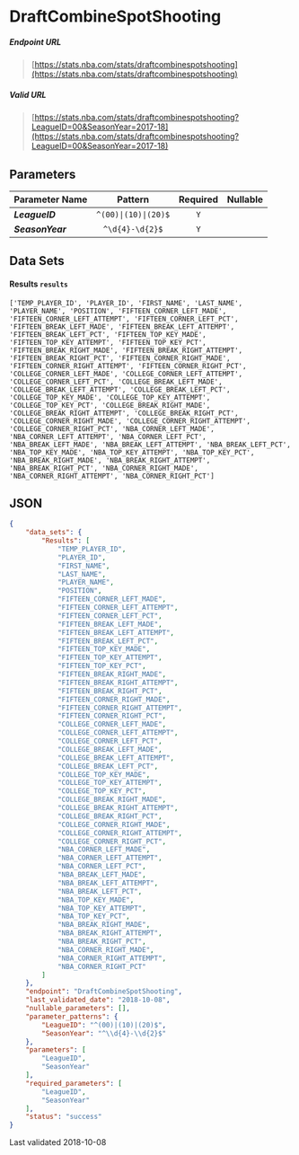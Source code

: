# DraftCombineSpotShooting

##### Endpoint URL
>[https://stats.nba.com/stats/draftcombinespotshooting](https://stats.nba.com/stats/draftcombinespotshooting)

##### Valid URL
>[https://stats.nba.com/stats/draftcombinespotshooting?LeagueID=00&SeasonYear=2017-18](https://stats.nba.com/stats/draftcombinespotshooting?LeagueID=00&SeasonYear=2017-18)

## Parameters
Parameter Name | Pattern | Required | Nullable
------------ | :-----------: | :---: | :---:
_**LeagueID**_ | `^(00)\|(10)\|(20)$` | `Y` |  | 
_**SeasonYear**_ | `^\d{4}-\d{2}$` | `Y` |  | 

## Data Sets
#### Results `results`
```text
['TEMP_PLAYER_ID', 'PLAYER_ID', 'FIRST_NAME', 'LAST_NAME', 'PLAYER_NAME', 'POSITION', 'FIFTEEN_CORNER_LEFT_MADE', 'FIFTEEN_CORNER_LEFT_ATTEMPT', 'FIFTEEN_CORNER_LEFT_PCT', 'FIFTEEN_BREAK_LEFT_MADE', 'FIFTEEN_BREAK_LEFT_ATTEMPT', 'FIFTEEN_BREAK_LEFT_PCT', 'FIFTEEN_TOP_KEY_MADE', 'FIFTEEN_TOP_KEY_ATTEMPT', 'FIFTEEN_TOP_KEY_PCT', 'FIFTEEN_BREAK_RIGHT_MADE', 'FIFTEEN_BREAK_RIGHT_ATTEMPT', 'FIFTEEN_BREAK_RIGHT_PCT', 'FIFTEEN_CORNER_RIGHT_MADE', 'FIFTEEN_CORNER_RIGHT_ATTEMPT', 'FIFTEEN_CORNER_RIGHT_PCT', 'COLLEGE_CORNER_LEFT_MADE', 'COLLEGE_CORNER_LEFT_ATTEMPT', 'COLLEGE_CORNER_LEFT_PCT', 'COLLEGE_BREAK_LEFT_MADE', 'COLLEGE_BREAK_LEFT_ATTEMPT', 'COLLEGE_BREAK_LEFT_PCT', 'COLLEGE_TOP_KEY_MADE', 'COLLEGE_TOP_KEY_ATTEMPT', 'COLLEGE_TOP_KEY_PCT', 'COLLEGE_BREAK_RIGHT_MADE', 'COLLEGE_BREAK_RIGHT_ATTEMPT', 'COLLEGE_BREAK_RIGHT_PCT', 'COLLEGE_CORNER_RIGHT_MADE', 'COLLEGE_CORNER_RIGHT_ATTEMPT', 'COLLEGE_CORNER_RIGHT_PCT', 'NBA_CORNER_LEFT_MADE', 'NBA_CORNER_LEFT_ATTEMPT', 'NBA_CORNER_LEFT_PCT', 'NBA_BREAK_LEFT_MADE', 'NBA_BREAK_LEFT_ATTEMPT', 'NBA_BREAK_LEFT_PCT', 'NBA_TOP_KEY_MADE', 'NBA_TOP_KEY_ATTEMPT', 'NBA_TOP_KEY_PCT', 'NBA_BREAK_RIGHT_MADE', 'NBA_BREAK_RIGHT_ATTEMPT', 'NBA_BREAK_RIGHT_PCT', 'NBA_CORNER_RIGHT_MADE', 'NBA_CORNER_RIGHT_ATTEMPT', 'NBA_CORNER_RIGHT_PCT']
```


## JSON
```json
{
    "data_sets": {
        "Results": [
            "TEMP_PLAYER_ID",
            "PLAYER_ID",
            "FIRST_NAME",
            "LAST_NAME",
            "PLAYER_NAME",
            "POSITION",
            "FIFTEEN_CORNER_LEFT_MADE",
            "FIFTEEN_CORNER_LEFT_ATTEMPT",
            "FIFTEEN_CORNER_LEFT_PCT",
            "FIFTEEN_BREAK_LEFT_MADE",
            "FIFTEEN_BREAK_LEFT_ATTEMPT",
            "FIFTEEN_BREAK_LEFT_PCT",
            "FIFTEEN_TOP_KEY_MADE",
            "FIFTEEN_TOP_KEY_ATTEMPT",
            "FIFTEEN_TOP_KEY_PCT",
            "FIFTEEN_BREAK_RIGHT_MADE",
            "FIFTEEN_BREAK_RIGHT_ATTEMPT",
            "FIFTEEN_BREAK_RIGHT_PCT",
            "FIFTEEN_CORNER_RIGHT_MADE",
            "FIFTEEN_CORNER_RIGHT_ATTEMPT",
            "FIFTEEN_CORNER_RIGHT_PCT",
            "COLLEGE_CORNER_LEFT_MADE",
            "COLLEGE_CORNER_LEFT_ATTEMPT",
            "COLLEGE_CORNER_LEFT_PCT",
            "COLLEGE_BREAK_LEFT_MADE",
            "COLLEGE_BREAK_LEFT_ATTEMPT",
            "COLLEGE_BREAK_LEFT_PCT",
            "COLLEGE_TOP_KEY_MADE",
            "COLLEGE_TOP_KEY_ATTEMPT",
            "COLLEGE_TOP_KEY_PCT",
            "COLLEGE_BREAK_RIGHT_MADE",
            "COLLEGE_BREAK_RIGHT_ATTEMPT",
            "COLLEGE_BREAK_RIGHT_PCT",
            "COLLEGE_CORNER_RIGHT_MADE",
            "COLLEGE_CORNER_RIGHT_ATTEMPT",
            "COLLEGE_CORNER_RIGHT_PCT",
            "NBA_CORNER_LEFT_MADE",
            "NBA_CORNER_LEFT_ATTEMPT",
            "NBA_CORNER_LEFT_PCT",
            "NBA_BREAK_LEFT_MADE",
            "NBA_BREAK_LEFT_ATTEMPT",
            "NBA_BREAK_LEFT_PCT",
            "NBA_TOP_KEY_MADE",
            "NBA_TOP_KEY_ATTEMPT",
            "NBA_TOP_KEY_PCT",
            "NBA_BREAK_RIGHT_MADE",
            "NBA_BREAK_RIGHT_ATTEMPT",
            "NBA_BREAK_RIGHT_PCT",
            "NBA_CORNER_RIGHT_MADE",
            "NBA_CORNER_RIGHT_ATTEMPT",
            "NBA_CORNER_RIGHT_PCT"
        ]
    },
    "endpoint": "DraftCombineSpotShooting",
    "last_validated_date": "2018-10-08",
    "nullable_parameters": [],
    "parameter_patterns": {
        "LeagueID": "^(00)|(10)|(20)$",
        "SeasonYear": "^\\d{4}-\\d{2}$"
    },
    "parameters": [
        "LeagueID",
        "SeasonYear"
    ],
    "required_parameters": [
        "LeagueID",
        "SeasonYear"
    ],
    "status": "success"
}
```

Last validated 2018-10-08
